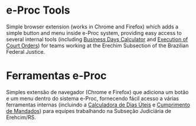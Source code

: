 # e-Proc Tools

Simple browser extension (works in Chrome and Firefox) which adds a simple button and menu inside e-Proc system, providing easy access to several internal tools (including [Business Days Calculator](https://github.com/joaotextor/business-days-calculator) and [Execution of Court Orders](https://github.com/joaotextor/cumprimento-mandados)) for teams working at the Erechim Subsection of the Brazilian Federal Justice.

# Ferramentas e-Proc

Simples extensão de navegador (Chrome e Firefox) que adiciona um botão e um menu dentro do sistema e-Proc, fornecendo fácil acesso a várias ferramentas internas (incluindo a [Calculadora de Dias Úteis](https://github.com/joaotextor/business-days-calculator) e [Cumprimento de Mandados](https://github.com/joaotextor/cumprimento-mandados)) para equipes trabalhando na Subseção Judiciária de Erehcim/RS.
